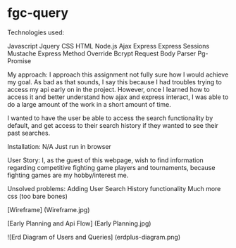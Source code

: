 # fgc-query

Technologies used:

Javascript
Jquery
CSS
HTML
Node.js
Ajax
Express
Express Sessions
Mustache Express
Method Override
Bcrypt
Request
Body Parser
Pg-Promise


My approach: I approach this assignment not fully sure how I would achieve my goal. As bad as that sounds, I say this because I had troubles trying to access my api early on in the project.
However, once I learned how to access it and better understand how ajax and express interact, I was able to do a large amount of the work in a short amount of time.
   
I wanted to have the user be able to access the search functionality by default, and get access to their search history if they wanted to see their past searches.


Installation: N/A
Just run in browser

User Story:
  I, as the guest of this webpage, wish to find information regarding competitive fighting game players and tournaments, because fighting games are my hobby/interest me.
  
Unsolved problems:
   Adding User Search History functionality 
   Much more css (too bare bones)
   
[Wireframe]
(Wireframe.jpg)

[Early Planning and Api Flow]
(Early Planning.jpg)

![Erd Diagram of Users and Queries]
(erdplus-diagram.png)
